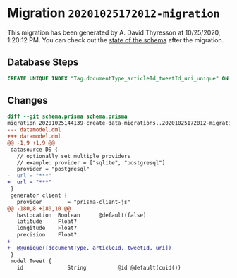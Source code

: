 # Migration `20201025172012-migration`

This migration has been generated by A. David Thyresson at 10/25/2020, 1:20:12 PM.
You can check out the [state of the schema](./schema.prisma) after the migration.

## Database Steps

```sql
CREATE UNIQUE INDEX "Tag.documentType_articleId_tweetId_uri_unique" ON "public"."Tag"("documentType", "articleId", "tweetId", "uri")
```

## Changes

```diff
diff --git schema.prisma schema.prisma
migration 20201025144139-create-data-migrations..20201025172012-migration
--- datamodel.dml
+++ datamodel.dml
@@ -1,9 +1,9 @@
 datasource DS {
   // optionally set multiple providers
   // example: provider = ["sqlite", "postgresql"]
   provider = "postgresql"
-  url = "***"
+  url = "***"
 }
 generator client {
   provider        = "prisma-client-js"
@@ -180,8 +180,10 @@
   hasLocation  Boolean      @default(false)
   latitude     Float?
   longitude    Float?
   precision    Float?
+
+  @@unique([documentType, articleId, tweetId, uri])
 }
 model Tweet {
   id              String          @id @default(cuid())
```


